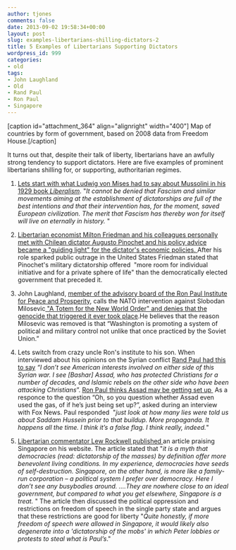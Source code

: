 ```yaml
---
author: tjones
comments: false
date: 2013-09-02 19:58:34+00:00
layout: post
slug: examples-libertarians-shilling-dictators-2
title: 5 Examples of Libertarians Supporting Dictators
wordpress_id: 999
categories:
- old
tags:
- John Laughland
- Old
- Rand Paul
- Ron Paul
- Singapore
---
```


[caption id="attachment_364" align="alignright" width="400"][](http://commons.wikimedia.org/wiki/File:Authoritarian_States_by_Freedom_House.svg) Map of countries by form of government, based on 2008 data from Freedom House.[/caption]

It turns out that, despite their talk of liberty, libertarians have an awfully strong tendency to support dictators. Here are five examples of prominent libertarians shilling for, or supporting, authoritarian regimes.



 
    
  1. [Lets start with what Ludwig von Mises had to say about Mussolini in his 1929 book _Liberalism_](http://delong.typepad.com/sdj/2009/11/jeer-heer-has-a-ludwig-von-mises-quote.html). "_It cannot be denied that Fascism and similar movements aiming at the establishment of dictatorships are full of the best intentions and that their intervention has, for the moment, saved European civilization. The merit that Fascism has thereby won for itself will live on eternally in history._ "

    
  2. [Libertarian economist Milton Friedman and his colleagues personally met with Chilean dictator Augusto Pinochet and his policy advice became a "guiding light" for the dictator's economic policies. ](http://www.counterpunch.org/2006/11/17/the-road-from-serfdom/)After his role sparked public outrage in the United States Friedman stated that Pinochet's military dictatorship offered  "more room for individual initiative and for a private sphere of life" than the democratically elected government that preceded it.

    
  3. John Laughland, [member of the advisory board of the Ron Paul Institute for Peace and Prosperity](http://www.thedailybeast.com/articles/2013/04/25/the-ron-paul-institute-be-afraid-very-afraid.html), calls the NATO intervention against Slobodan Milosevic[ "A Totem for the New World Order" and denies that the genocide that triggered it ever took place](http://www.balkanstudies.org/articles/srebrenica-genocide-totem-new-world-order).He believes that the reason Milosevic was removed is that “Washington is promoting a system of political and military control not unlike that once practiced by the Soviet Union.”

    
  4. Lets switch from crazy uncle Ron's institute to his son. When interviewed about his opinions on the Syrian conflict [Rand Paul had this to say](http://littlegreenfootballs.com/article/42465_Rand_Paul-_We_Should_Leave_Assad_Alone_Because_Hes_Only_Killing_Muslims) _“I don’t see American interests involved on either side of this Syrian war. I see [Bashar] Assad, who has protected Christians for a number of decades, and Islamic rebels on the other side who have been attacking Christians_”. [Ron Paul thinks Assad may be getting set up ](http://www.salon.com/2013/08/30/ron_paul_syria_is_a_false_flag/) As a responce to the question “Oh, so you question whether Assad even used the gas, of if he’s just being set up?”, asked during an interview with Fox News. Paul responded  "_just look at how many lies were told us about Saddam Hussein prior to that buildup. More propaganda. It happens all the time. I think it’s a false flag. I think really, indeed._"

    
  5. [Libertarian commentator Lew Rockwell published ](http://www.lewrockwell.com/2012/03/marwood-dent-a-pseudonym/thoughts-on-singapore/)an article praising Singapore on his website. The article stated that "_it is a myth that democracies (read: dictatorship of the masses) by definition offer more benevolent living conditions. In my experience, democracies have seeds of self-destruction. Singapore, on the other hand, is more like a family-run corporation – a political system I prefer over democracy. Here I don’t see any busybodies around. ....They are nowhere close to an ideal government, but compared to what you get elsewhere, Singapore is a treat._ " The article then discussed the political oppression and restrictions on freedom of speech in the single party state and argues that these restrictions are good for liberty "_Quite honestly, if more freedom of speech were allowed in Singapore, it would likely also degenerate into a 'dictatorship of the mobs' in which Peter lobbies or protests to steal what is Paul’s_."


